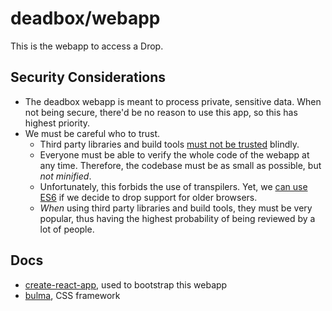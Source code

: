 # deadbox/webapp

This is the webapp to access a Drop.

## Security Considerations

* The deadbox webapp is meant to process private, sensitive data. When not being secure, there'd be no reason to use this app, so this has highest priority.
* We must be careful who to trust.
  * Third party libraries and build tools [must not be trusted](https://hackernoon.com/im-harvesting-credit-card-numbers-and-passwords-from-your-site-here-s-how-9a8cb347c5b5) blindly.
  * Everyone must be able to verify the whole code of the webapp at any time. Therefore, the codebase must be as small as possible, but _not minified_.
  * Unfortunately, this forbids the use of transpilers.
    Yet, we [can use ES6](https://medium.freecodecamp.org/you-might-not-need-to-transpile-your-javascript-4d5e0a438ca) if we decide to drop support for older browsers.
  * _When_ using third party libraries and build tools, they must be very popular, thus having the highest probability of being reviewed by a lot of people.



## Docs

* [create-react-app](https://github.com/facebookincubator/create-react-app/blob/master/packages/react-scripts/template/README.md), used to bootstrap this webapp
* [bulma](https://bulma.io/documentation/overview/start/), CSS framework
